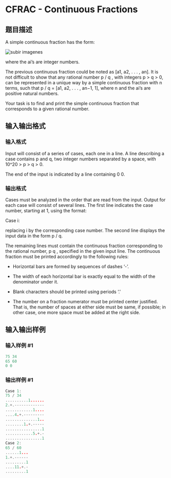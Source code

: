 # CFRAC - Continuous Fractions

## 题目描述

A simple continuous fraction has the form:

![subir imagenes](https://cdn.luogu.com.cn/upload/vjudge_pic/SP996/5662f3625ad650caa1df150f06354c06484af9b9.png)

where the ai’s are integer numbers.

The previous continuous fraction could be noted as \[a1, a2, . . . , an\]. It is not difficult to show that any rational number p / q , with integers p > q > 0, can be represented in a unique way by a simple continuous fraction with n terms, such that p / q = \[a1, a2, . . . , an−1, 1\], where n and the ai’s are positive natural numbers.

Your task is to find and print the simple continuous fraction that corresponds to a given rational number.

## 输入输出格式

### 输入格式

Input will consist of a series of cases, each one in a line. A line describing a case contains p and q, two integer numbers separated by a space, with 10^20 > p > q > 0.

The end of the input is indicated by a line containing 0 0.

### 输出格式

Cases must be analyzed in the order that are read from the input. Output for each case will consist of several lines. The first line indicates the case number, starting at 1, using the format:

Case i:

replacing i by the corresponding case number. The second line displays the input data in the form p / q.

The remaining lines must contain the continuous fraction corresponding to the rational number, p q , specified in the given input line. The continuous fraction must be printed accordingly to the following rules:

- Horizontal bars are formed by sequences of dashes ‘-’.

- The width of each horizontal bar is exactly equal to the width of the denominator under it.

- Blank characters should be printed using periods ‘.’

- The number on a fraction numerator must be printed center justified. That is, the number of spaces at either side must be same, if possible; in other case, one more space must be added at the right side.

## 输入输出样例

### 输入样例 #1

```cpp
75 34
65 60
0 0
```


### 输出样例 #1

```cpp
Case 1:
75 / 34
..........1......
2.+.-------------
............1....
....4.+.---------
..............1..
........1.+.-----
................1
............5.+.-
................1
Case 2:
65 / 60
......1...
1.+.------
.........1
....11.+.-
.........1
```


